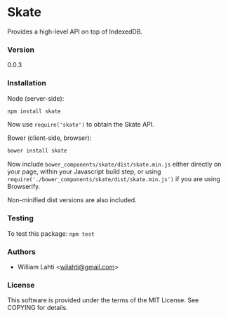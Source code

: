# Skate

Provides a high-level API on top of IndexedDB.

### Version

0.0.3

### Installation

Node (server-side):
```sh
npm install skate
```

Now use ```require('skate')``` to obtain the Skate API.

Bower (client-side, browser):
```sh
bower install skate
```

Now include ```bower_components/skate/dist/skate.min.js``` either directly on your page, within your Javascript build step, or using ```require('./bower_components/skate/dist/skate.min.js')``` if you are using Browserify.

Non-minified dist versions are also included.

### Testing
To test this package:
```npm test```

### Authors
- William Lahti <<wilahti@gmail.com>>

### License
This software is provided under the terms of the MIT License. See COPYING for details.


